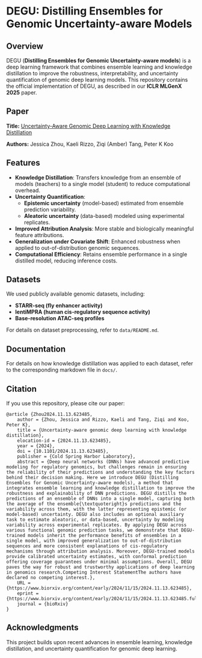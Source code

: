 # DEGU: Distilling Ensembles for Genomic Uncertainty-aware Models

## Overview
DEGU (**Distilling Ensembles for Genomic Uncertainty-aware models**) is a deep learning framework that combines ensemble learning and knowledge distillation to improve the robustness, interpretability, and uncertainty quantification of genomic deep learning models. This repository contains the official implementation of DEGU, as described in our **ICLR MLGenX 2025** paper.

## Paper
**Title:** [Uncertainty-Aware Genomic Deep Learning with Knowledge Distillation](https://www.biorxiv.org/content/10.1101/2024.11.13.623485v1)

**Authors:** Jessica Zhou, Kaeli Rizzo, Ziqi (Amber) Tang, Peter K Koo

## Features
- **Knowledge Distillation**: Transfers knowledge from an ensemble of models (teachers) to a single model (student) to reduce computational overhead.
- **Uncertainty Quantification**:
  - **Epistemic uncertainty** (model-based) estimated from ensemble prediction variability.
  - **Aleatoric uncertainty** (data-based) modeled using experimental replicates.
- **Improved Attribution Analysis**: More stable and biologically meaningful feature attributions.
- **Generalization under Covariate Shift**: Enhanced robustness when applied to out-of-distribution genomic sequences.
- **Computational Efficiency**: Retains ensemble performance in a single distilled model, reducing inference costs.

## Datasets
We used publicly available genomic datasets, including:
- **STARR-seq (fly enhancer activity)**
- **lentiMPRA (human cis-regulatory sequence activity)**
- **Base-resolution ATAC-seq profiles**

For details on dataset preprocessing, refer to `data/README.md`.

## Documentation
For details on how knowledge distillation was applied to each dataset, refer to the corresponding markdown file in `docs/`. 

## Citation
If you use this repository, please cite our paper:
```
@article {Zhou2024.11.13.623485,
	author = {Zhou, Jessica and Rizzo, Kaeli and Tang, Ziqi and Koo, Peter K},
	title = {Uncertainty-aware genomic deep learning with knowledge distillation},
	elocation-id = {2024.11.13.623485},
	year = {2024},
	doi = {10.1101/2024.11.13.623485},
	publisher = {Cold Spring Harbor Laboratory},
	abstract = {Deep neural networks (DNNs) have advanced predictive modeling for regulatory genomics, but challenges remain in ensuring the reliability of their predictions and understanding the key factors behind their decision making. Here we introduce DEGU (Distilling Ensembles for Genomic Uncertainty-aware models), a method that integrates ensemble learning and knowledge distillation to improve the robustness and explainability of DNN predictions. DEGU distills the predictions of an ensemble of DNNs into a single model, capturing both the average of the ensemble{\textquoteright}s predictions and the variability across them, with the latter representing epistemic (or model-based) uncertainty. DEGU also includes an optional auxiliary task to estimate aleatoric, or data-based, uncertainty by modeling variability across experimental replicates. By applying DEGU across various functional genomic prediction tasks, we demonstrate that DEGU-trained models inherit the performance benefits of ensembles in a single model, with improved generalization to out-of-distribution sequences and more consistent explanations of cis-regulatory mechanisms through attribution analysis. Moreover, DEGU-trained models provide calibrated uncertainty estimates, with conformal prediction offering coverage guarantees under minimal assumptions. Overall, DEGU paves the way for robust and trustworthy applications of deep learning in genomics research.Competing Interest StatementThe authors have declared no competing interest.},
	URL = {https://www.biorxiv.org/content/early/2024/11/15/2024.11.13.623485},
	eprint = {https://www.biorxiv.org/content/early/2024/11/15/2024.11.13.623485.full.pdf},
	journal = {bioRxiv}
}
```

## Acknowledgments
This project builds upon recent advances in ensemble learning, knowledge distillation, and uncertainty quantification for genomic deep learning.
